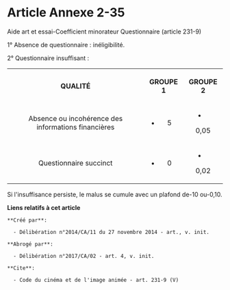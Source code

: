 # Article Annexe 2-35

Aide art et essai-Coefficient minorateur Questionnaire (article 231-9) 

1° Absence de questionnaire : inéligibilité. 

2° Questionnaire insuffisant : 

<table>
  <tbody>
    <tr>
      <th>

QUALITÉ </th>
      <th>

GROUPE 1 </th>
      <th>

GROUPE 2 </th>
    </tr>
    <tr>
      <td align="center" valign="middle">

Absence ou incohérence des informations financières</td>
      <td valign="middle" align="center">

- 5</td>
      <td valign="middle" align="center">

- 0,05 </td>
    </tr>
    <tr>
      <td align="center" valign="middle">

Questionnaire succinct</td>
      <td align="center" valign="middle">

- 0</td>
      <td align="center" valign="middle">

- 0,02 </td>
    </tr>
  </tbody>
</table>

Si l'insuffisance persiste, le malus se cumule avec un plafond de-10 ou-0,10.

**Liens relatifs à cet article**

	**Créé par**:

	  - Délibération n°2014/CA/11 du 27 novembre 2014 - art., v. init.

	**Abrogé par**:

	  - Délibération n°2017/CA/02 - art. 4, v. init.

	**Cite**:

	  - Code du cinéma et de l'image animée - art. 231-9 (V)
